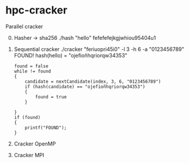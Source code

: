 # hpc-cracker
Parallel cracker

0) Hasher -> sha256
   ./hash "hello"
   fefefefejkgjwhiou95404u1
   
1) Sequential cracker
   ./cracker "feriuopri45i0" -l 3 -h 6 -a "0123456789"
   FOUND! hash(hello) = "ojefioñhqriorqw34353"
   
   ```
   found = false
   while != found
   {
       candidate = nextCandidate(index, 3, 6, "0123456789")
       if (hash(candidate) == "ojefioñhqriorqw34353")
       {
           found = true
       }
           
   }
   if (found)
   {
       printf("FOUND");
   }
   ```
   
2) Cracker OpenMP

3) Cracker MPI
   
